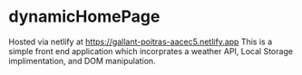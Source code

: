 # dynamicHomePage
Hosted via netlify at https://gallant-poitras-aacec5.netlify.app
This is a simple front end application which incorprates a weather API, Local Storage implimentation, and DOM manipulation.
